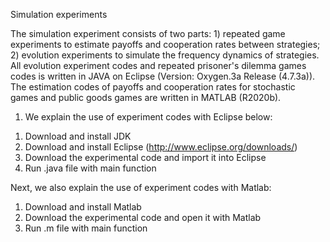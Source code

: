 Simulation experiments

The simulation experiment consists of two parts: 1) repeated game experiments to estimate payoffs and cooperation rates between strategies; 2) evolution experiments to simulate the frequency dynamics of strategies. All evolution experiment codes and repeated prisoner's dilemma games codes is written in JAVA on Eclipse (Version: Oxygen.3a Release (4.7.3a)). The estimation codes of payoffs and cooperation rates for stochastic games and public goods games are written in MATLAB (R2020b).

1. We explain the use of experiment codes with Eclipse below:
1) Download and install JDK
2) Download and install Eclipse (http://www.eclipse.org/downloads/)
3) Download the experimental code and import it into Eclipse
4) Run .java file with main function


Next, we also explain the use of experiment codes with Matlab:
1) Download and install Matlab
2) Download the experimental code and open it with Matlab
3) Run .m file with main function
